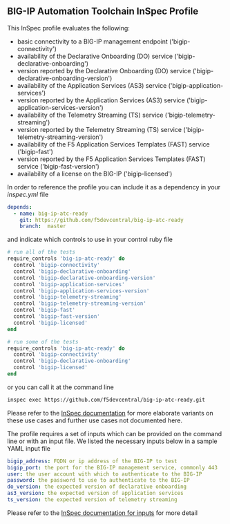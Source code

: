 ## BIG-IP Automation Toolchain InSpec Profile

This InSpec profile evaluates the following:
- basic connectivity to a BIG-IP management endpoint ('bigip-connectivity')
- availability of the Declarative Onboarding (DO) service ('bigip-declarative-onboarding')
- version reported by the Declarative Onboarding (DO) service ('bigip-declarative-onboarding-version')
- availability of the Application Services (AS3) service ('bigip-application-services')
- version reported by the Application Services (AS3) service ('bigip-application-services-version')
- availability of the Telemetry Streaming (TS) service ('bigip-telemetry-streaming')
- version reported by the Telemetry Streaming (TS) service ('bigip-telemetry-streaming-version')
- availability of the F5 Application Services Templates (FAST) service ('bigip-fast')
- version reported by the F5 Application Services Templates (FAST) service ('bigip-fast-version')
- availability of a license on the BIG-IP ('bigip-licensed')

In order to reference the profile you can include it as a dependency in your *inspec.yml* file
```yaml
depends:
  - name: big-ip-atc-ready
    git: https://github.com/f5devcentral/big-ip-atc-ready
    branch:  master
```
and indicate which controls to use in your control ruby file
```ruby
# run all of the tests
require_controls 'big-ip-atc-ready' do
  control 'bigip-connectivity'
  control 'bigip-declarative-onboarding'
  control 'bigip-declarative-onboarding-version'
  control 'bigip-application-services'
  control 'bigip-application-services-version'
  control 'bigip-telemetry-streaming'
  control 'bigip-telemetry-streaming-version'
  control 'bigip-fast'
  control 'bigip-fast-version'
  control 'bigip-licensed'
end
```
```ruby
# run some of the tests
require_controls 'big-ip-atc-ready' do
  control 'bigip-connectivity'
  control 'bigip-declarative-onboarding'
  control 'bigip-licensed'
end
```

or you can call it at the command line
```bash
inspec exec https://github.com/f5devcentral/big-ip-atc-ready.git
```
Please refer to the [InSpec documentation](https://inspec.io) for more elaborate variants on these use cases and further use cases not documented here.

The profile requires a set of inputs which can be provided on the command line or with an input file. We listed the necessary inputs below in a sample YAML input file
```yaml
bigip_address: FQDN or ip address of the BIG-IP to test
bigip_port: the port for the BIG-IP management service, commonly 443
user: the user account with which to authenticate to the BIG-IP
password: the password to use to authenticate to the BIG-IP
do_version: the expected version of declarative onboarding
as3_version: the expected version of application services
ts_version: the expected version of telemetry streaming
```

Please refer to the [InSpec documentation for inputs](https://www.inspec.io/docs/reference/inputs/) for more detail
